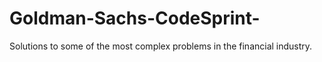 # Goldman-Sachs-CodeSprint-
 Solutions to some of the most complex problems in the financial industry.
